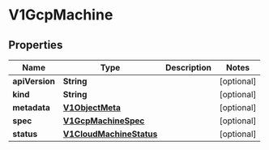# V1GcpMachine

## Properties
Name | Type | Description | Notes
------------ | ------------- | ------------- | -------------
**apiVersion** | **String** |  |  [optional]
**kind** | **String** |  |  [optional]
**metadata** | [**V1ObjectMeta**](V1ObjectMeta.md) |  |  [optional]
**spec** | [**V1GcpMachineSpec**](V1GcpMachineSpec.md) |  |  [optional]
**status** | [**V1CloudMachineStatus**](V1CloudMachineStatus.md) |  |  [optional]
